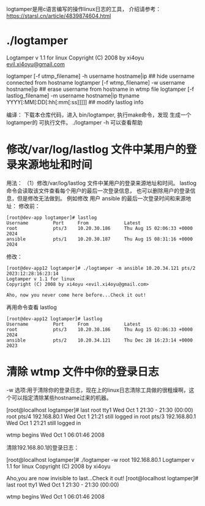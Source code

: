 logtamper是用c语言编写的操作linux日志的工具，
介绍请参考： https://starsl.cn/article/4839874604.html

# ./logtamper
Logtamper v 1.1 for linux
Copyright (C) 2008 by xi4oyu <evil.xi4oyu@gmail.com>

logtamper [-f utmp_filename] -h username hostname|ip               ## hide username connected from hostname
logtamper [-f wtmp_filename] -w username hostname|ip               ## erase username from hostname in wtmp file
logtamper [-f lastlog_filename] -m username hostname|ip ttyname YYYY[:MM[:DD[:hh[:mm[:ss]]]]]    ## modify lastlog info



编译：
下载本仓库代码，进入 bin/logtamper, 执行make命令，发现 生成一个  logtamper的 可执行文件。
./logtamper -h 可以查看帮助


# 修改/var/log/lastlog 文件中某用户的登录来源地址和时间
用法：
（1）修改/var/log/lastlog 文件中某用户的登录来源地址和时间。
lastlog 命令会读取该文件查看每个用户的最后一次登录信息， 也可以删除用户的登录信息，但是修改无法做到。
例如修改 用户 ansible 的最后一次登录时间和来源地址：
修改前：
```
[root@dev-app logtamper]# lastlog
Username         Port     From             Latest
root             pts/3    10.20.30.186     Thu Aug 15 02:06:33 +0000 2024
ansible          pts/1    10.20.30.187     Thu Aug 15 08:31:16 +0000 2024
```
修改：
```
[root@dev-app12 logtamper]# ./logtamper -m ansible 10.20.34.121 pts/2 2023:12:28:16:23:14
Logtamper v 1.1 for linux
Copyright (C) 2008 by xi4oyu <evil.xi4oyu@gmail.com>

Aho, now you never come here before...Check it out!
```
再用命令查看 lastlog
```
[root@dev-app12 logtamper]# lastlog
Username         Port     From             Latest
root             pts/3    10.20.30.186     Thu Aug 15 02:06:33 +0000 2024
ansible          pts/2    10.20.34.121     Thu Dec 28 16:23:14 +0000 2023
```



# 清除 wtmp 文件中你的登录日志
-w 选项:用于清除你的登录日志，现在上的linux日志清除工具做的很粗燥啊，这个可以指定清除某些hostname过来的机器。

[root@localhost logtamper]# last
root tty1 Wed Oct 1 21:30 - 21:30 (00:00)
root pts/4 192.168.80.1 Wed Oct 1 21:21 still logged in
root pts/3 192.168.80.1 Wed Oct 1 21:21 still logged in

wtmp begins Wed Oct 1 06:01:46 2008

清除192.168.80.1的登录日志：

[root@localhost logtamper]# ./logtamper -w root 192.168.80.1
Logtamper v 1.1 for linux
Copyright (C) 2008 by xi4oyu 

Aho,you are now invisible to last...Check it out!
[root@localhost logtamper]# last
root tty1 Wed Oct 1 21:30 - 21:30 (00:00)

wtmp begins Wed Oct 1 06:01:46 2008

#




